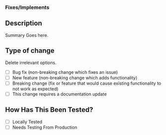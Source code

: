 ### Fixes/Implements #

## Description

Summary Goes here.

## Type of change

Delete irrelevant options.

- [ ] Bug fix (non-breaking change which fixes an issue)
- [ ] New feature (non-breaking change which adds functionality)
- [ ] Breaking change (fix or feature that would cause existing functionality to not work as expected)
- [ ] This change requires a documentation update

## How Has This Been Tested?

- [ ] Locally Tested
- [ ] Needs Testing From Production
